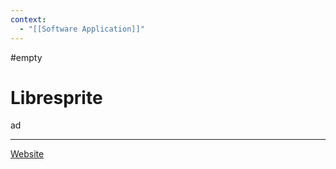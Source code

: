 ```yaml
---
context:
  - "[[Software Application]]"
---
```


#empty

# Libresprite

ad

---

[Website](https://libresprite.github.io/#!/)
